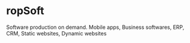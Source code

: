 # ropSoft
Software production on demand. Mobile apps, Business softwares, ERP, CRM, Static websites, Dynamic websites
